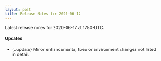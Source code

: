 ```yaml
---
layout: post
title: Release Notes for 2020-06-17
---
```


Latest release notes for 2020-06-17 at 1750-UTC.

<div class='updates' markdown='1'>

#### Updates

- {:.update} Minor enhancements, fixes or environment changes not listed in detail.

</div>


